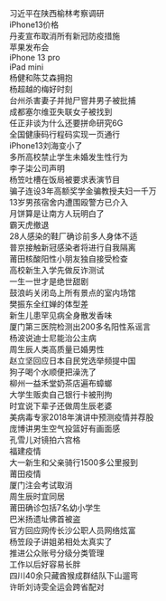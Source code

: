 习近平在陕西榆林考察调研  
iPhone13价格  
丹麦宣布取消所有新冠防疫措施  
苹果发布会  
iPhone 13 pro  
iPad mini  
杨健和陈艾森拥抱  
杨超越的梅好时刻  
台州杀害妻子并抛尸窨井男子被批捕  
成都塞尔维亚失联女子被找到  
任正非谈为什么还要拼命研究6G  
全国健康码行程码实现一页通行  
iPhone13刘海变小了  
多所高校禁止学生未婚发生性行为  
李子柒公司声明  
杨笠吐槽在饭局被要求表演节目  
骗子连设3年高额奖学金骗教授夫妇一千万  
13岁男孩宿舍内遭围殴警方已介入  
月饼算是让南方人玩明白了  
霸天虎撤退  
28人感染的鞋厂确诊前多人身体不适  
普京接触新冠感染者将进行自我隔离  
莆田核酸阳性小朋友独自接受检查  
高校新生入学先做反诈测试  
一生一世才是绝世甜剧  
鼓浪屿关闭岛上所有景点的室内场馆  
樊振东全红婵的体型差  
新生儿患罕见病全身散发香味  
厦门第三医院检测出200多名阳性系谣言  
杨波说迪士尼能治公主病  
周生辰人类高质量已婚男性  
赵立坚回应日本自民党选举频提中国  
狗子喝个水顺便把澡洗了  
柳州一益禾堂奶茶店遍布蟑螂  
大学生贩卖自己银行卡被刑拘  
时宜说下辈子还做周生辰老婆  
美病毒专家2018年演讲中预测疫情并荐股  
庞博讲男生空气投篮好有画面感  
孔雪儿对镜拍六宫格  
福建疫情  
大一新生和父亲骑行1500多公里报到  
莆田疫情  
厦门注会考试取消  
周生辰时宜同居  
莆田确诊包括7名幼小学生  
巴米扬遗址佛首被盗  
官方回应网传长沙公职人员网络炫富  
杨笠段子讲姐弟相处太真实了  
推进公众账号分级分类管理  
工作以后好容易长胖  
四川40余只藏酋猴成群结队下山遛弯  
许昕刘诗雯全运会跨省配对  
